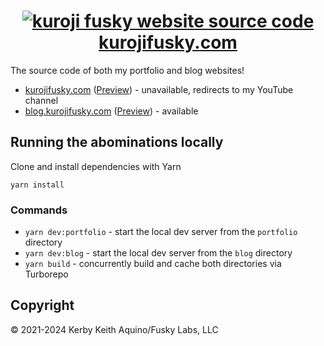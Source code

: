<h1 align="center">
  <a href="https://kurojifusky.com">
    <img alt="kuroji fusky website source code" src="https://github.com/kuroji-fusky/kurojifusky.com/assets/94678583/e9d6cb23-7061-45f1-8a4f-b45b20617cb6">
  </a>
  <a href="https://kurojifusky.com">kurojifusky.com</a>
</h1>

The source code of both my portfolio and blog websites!

- [kurojifusky.com](https://kurojifusky.com) ([Preview](https://preview.kurojifusky.com)) - unavailable, redirects to my YouTube channel
- [blog.kurojifusky.com](https://blog.kurojifusky.com) ([Preview](https://blog-preview.kurojifusky.com)) - available

## Running the abominations locally

Clone and install dependencies with Yarn

```console
yarn install
```

### Commands

- `yarn dev:portfolio` - start the local dev server from the `portfolio` directory
- `yarn dev:blog` - start the local dev server from the `blog` directory
- `yarn build` - concurrently build and cache both directories
  via Turborepo

## Copyright

© 2021-2024 Kerby Keith Aquino/Fusky Labs, LLC
